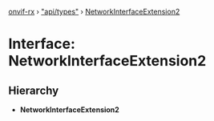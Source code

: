 [onvif-rx](../README.md) › ["api/types"](../modules/_api_types_.md) › [NetworkInterfaceExtension2](_api_types_.networkinterfaceextension2.md)

# Interface: NetworkInterfaceExtension2

## Hierarchy

* **NetworkInterfaceExtension2**
